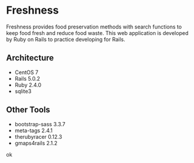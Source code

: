 # Freshness
Freshness provides food preservation methods with search functions to keep food fresh and reduce food waste. 
This web application is developed by Ruby on Rails to practice developing for Rails.

## Architecture
* CentOS 7
* Rails 5.0.2
* Ruby 2.4.0
* sqlite3

## Other Tools 
* bootstrap-sass 3.3.7
* meta-tags 2.4.1
* therubyracer 0.12.3
* gmaps4rails 2.1.2


ok
